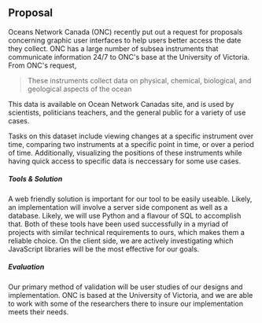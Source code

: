 ## Proposal 

Oceans Network Canada (ONC) recently put out a request for proposals concerning graphic user interfaces to help users better access the date they collect. ONC has a large number of subsea instruments that communicate information 24/7 to ONC's base at the University of Victoria. From ONC's request,

> These instruments collect data on physical, chemical, biological, and geological aspects of the
ocean

This data is available on Ocean Network Canadas site, and is used by scientists, politicians
teachers, and the general public for a variety of use cases. 

Tasks on this dataset include viewing changes at a specific instrument over time, comparing two instruments at a specific point in time, or over a period of time. Additionally, visualizing the positions of these instruments while having quick access to specific data is neccessary for some use cases. 

##### Tools \& Solution

A web friendly solution is important for our tool to be easily useable. Likely, an implementation will involve a server side component as well as a database. Likely, we will use Python and a flavour of SQL to accomplish that. Both of these tools have been used successfully in a myriad of projects with similar technical requirements to ours, which makes them a reliable choice. On the client side, we are actively investigating which JavaScript libraries will be the most effective for our goals. 


##### Evaluation

Our primary method of validation will be user studies of our designs and implementation. ONC is based at the University of Victoria, and we are able to work with some of the researchers there to insure our implementation meets their needs. 







